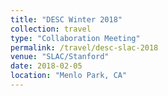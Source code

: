 ```yaml
---
title: "DESC Winter 2018"
collection: travel
type: "Collaboration Meeting"
permalink: /travel/desc-slac-2018
venue: "SLAC/Stanford"
date: 2018-02-05
location: "Menlo Park, CA"
---
```

